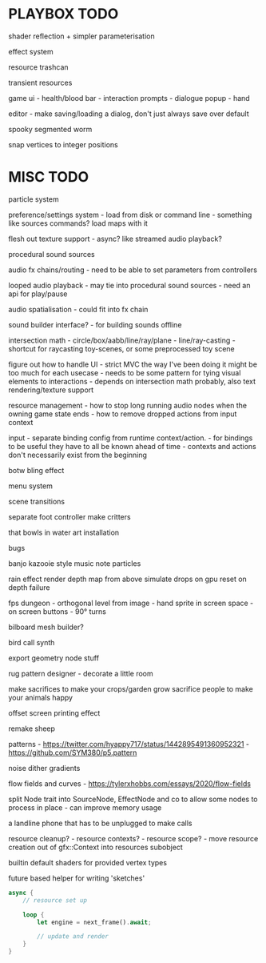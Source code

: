 PLAYBOX TODO
============

shader reflection + simpler parameterisation

effect system

resource trashcan

transient resources

game ui
	- health/blood bar
	- interaction prompts
	- dialogue popup
	- hand

editor
	- make saving/loading a dialog, don't just always save over default

spooky segmented worm

snap vertices to integer positions



MISC TODO
=========

particle system

preference/settings system
	- load from disk or command line
	- something like sources commands? load maps with it

flesh out texture support
	- async? like streamed audio playback?

procedural sound sources

audio fx chains/routing
	- need to be able to set parameters from controllers

looped audio playback
	- may tie into procedural sound sources
	- need an api for play/pause

audio spatialisation
	- could fit into fx chain

sound builder interface?
	- for building sounds offline



intersection math
	- circle/box/aabb/line/ray/plane
	- line/ray-casting
	- shortcut for raycasting toy-scenes, or some preprocessed toy scene


figure out how to handle UI
	- strict MVC the way I've been doing it might be too much for each usecase
	- needs to be some pattern for tying visual elements to interactions
	- depends on intersection math probably, also text rendering/texture support


resource management
	- how to stop long running audio nodes when the owning game state ends
	- how to remove dropped actions from input context


input
	- separate binding config from runtime context/action.
		- for bindings to be useful they have to all be known ahead of time
		- contexts and actions don't necessarily exist from the beginning







botw bling effect

menu system

scene transitions

separate foot controller
	make critters

that bowls in water art installation

bugs

banjo kazooie style music note particles

rain effect
	render depth map from above
	simulate drops on gpu
	reset on depth failure

fps dungeon - orthogonal level from image
	- hand sprite in screen space
	- on screen buttons
	- 90° turns

bilboard mesh builder?

bird call synth

export geometry node stuff

rug pattern designer - decorate a little room

make sacrifices to make your crops/garden grow
sacrifice people to make your animals happy

offset screen printing effect

remake sheep

patterns
	- https://twitter.com/hyappy717/status/1442895491360952321
	- https://github.com/SYM380/p5.pattern

noise dither gradients

flow fields and curves
	- https://tylerxhobbs.com/essays/2020/flow-fields

split Node trait into SourceNode, EffectNode and co to allow some nodes to process in place
	- can improve memory usage

a landline phone that has to be unplugged to make calls



resource cleanup?
	- resource contexts?
	- resource scope?
	- move resource creation out of gfx::Context into resources subobject

builtin default shaders for provided vertex types

future based helper for writing 'sketches'
```rust
async {
	// resource set up

	loop {
		let engine = next_frame().await;

		// update and render
	}
}
```
